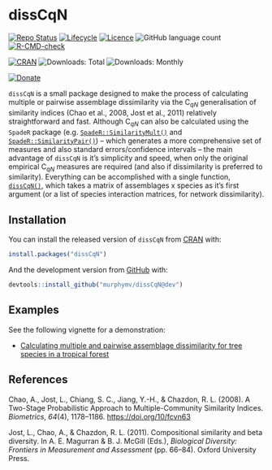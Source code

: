 
<!-- README.md is generated from README.Rmd. Please edit that file -->

# dissCqN

<!-- badges: start -->

[![Repo
Status](https://www.repostatus.org/badges/latest/active.svg)](https://www.repostatus.org/)
[![Lifecycle](https://img.shields.io/badge/lifecycle-experimental-orange.svg?label=Lifecycle)](https://lifecycle.r-lib.org/articles/stages.html)
[![Licence](https://img.shields.io/badge/License-GPL3-green.svg)](https://www.gnu.org/licenses/gpl-3.0.en.html)
![GitHub language
count](https://img.shields.io/github/languages/count/murphymv/dissCqN?label=Languages)
[![R-CMD-check](https://github.com/murphymv/dissCqN/workflows/R-CMD-check/badge.svg)](https://github.com/murphymv/dissCqN/actions)

[![CRAN](https://www.r-pkg.org/badges/version/dissCqN?color=blue)](https://CRAN.R-project.org/package=dissCqN)
![Downloads:
Total](http://cranlogs.r-pkg.org/badges/grand-total/dissCqN)
![Downloads: Monthly](https://cranlogs.r-pkg.org/badges/dissCqN)

[![Donate](https://img.shields.io/badge/PayPal-Donate%20to%20Author-yellow.svg)](https://paypal.me/murphymv1)

<!-- badges: end -->

`dissCqN` is a small package designed to make the process of calculating
multiple or pairwise assemblage dissimilarity via the C<sub>*qN*</sub>
generalisation of similarity indices (Chao et al., 2008, Jost et al.,
2011) relatively straightforward and fast. Although C<sub>*qN*</sub> can
also be calculated using the `SpadeR` package
(e.g. [`SpadeR::SimilarityMult()`](https://rdrr.io/cran/SpadeR/man/SimilarityMult.html)
and
[`SpadeR::SimilarityPair()`](https://rdrr.io/cran/SpadeR/man/SimilarityPair.html))
– which generates a more comprehensive set of measures and also standard
errors/confidence intervals – the main advantage of `dissCqN` is it’s
simplicity and speed, when only the original empirical C<sub>*qN*</sub>
measures are required (and also if dissimilarity is preferred to
similarity). Everything can be accomplished with a single function,
[`dissCqN()`](https://murphymv.github.io/dissCqN/reference/dissCqN.html),
which takes a matrix of assemblages x species as it’s first argument (or
a list of species interaction matrices, for network dissimilarity).

## Installation

You can install the released version of `dissCqN` from
[CRAN](https://CRAN.R-project.org) with:

``` r
install.packages("dissCqN")
```

And the development version from [GitHub](https://github.com/) with:

``` r
devtools::install_github("murphymv/dissCqN@dev")
```

## Examples

See the following vignette for a demonstration:

-   [Calculating multiple and pairwise assemblage dissimilarity for tree
    species in a tropical
    forest](https://murphymv.github.io/dissCqN/articles/dissCqN.html)

## References

Chao, A., Jost, L., Chiang, S. C., Jiang, Y.-H., & Chazdon, R. L.
(2008). A Two-Stage Probabilistic Approach to Multiple-Community
Similarity Indices. *Biometrics*, *64*(4), 1178–1186.
<https://doi.org/10/fcvn63>

Jost, L., Chao, A., & Chazdon, R. L. (2011). Compositional similarity
and beta diversity. In A. E. Magurran & B. J. McGill (Eds.), *Biological
Diversity: Frontiers in Measurement and Assessment* (pp. 66–84). Oxford
University Press.
